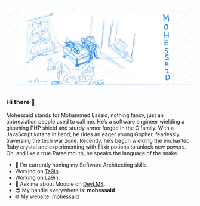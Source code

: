 ![Banner](https://github.com/mohessaid/mohessaid/blob/main/public/assets/cover.jpg)

### Hi there 👋

Mohessaid stands for Mohammed Essaid, nothing fancy, just an abbreviation people used to call me. He’s a software engineer wielding a gleaming PHP shield and sturdy armor forged in the C family. With a JavaScript katana in hand, he rides an eager young Gopher, fearlessly traversing the tech war zone. Recently, he’s begun wielding the enchanted Ruby crystal and experimenting with Elixir potions to unlock new powers. Oh, and like a true Parselmouth, he speaks the language of the snake.

- 🌱 I’m currently honing my Software Architecting skills.
- Working on [Ta9in](https://ta9in.com).
- Working on [La9in](https://la9in.ta9in.com).
- 💬 Ask me about Moodle on [DevLMS](https://devlms.com).
- 😎 My handle everywhere is: **mohessaid**
- 🌐 My website: [mohessaid](https://mohessaid.com)
